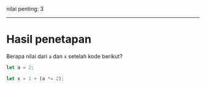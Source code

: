 nilai penting: 3

---

# Hasil penetapan

Berapa nilai dari `a` dan `x` setelah kode berikut?

```js
let a = 2;

let x = 1 + (a *= 2);
```
